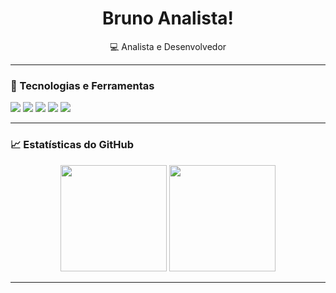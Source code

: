 <!-- Perfil do GitHub - Bruno Analista -->

<h1 align="center">Bruno Analista!</h1>

<p align="center">
  💻 Analista e Desenvolvedor <br>
  
</p>

---


### 🧰 Tecnologias e Ferramentas

<p align="left">
  <img src="https://img.shields.io/badge/Python-3776AB?style=for-the-badge&logo=python&logoColor=white"/>
  <img src="https://img.shields.io/badge/Pandas-150458?style=for-the-badge&logo=pandas&logoColor=white"/>
  <img src="https://img.shields.io/badge/SQL%20Oracle-F80000?style=for-the-badge&logo=oracle&logoColor=white"/>
  <img src="https://img.shields.io/badge/VBA-217346?style=for-the-badge&logo=microsoft&logoColor=white"/>
  <img src="https://img.shields.io/badge/Git-F05032?style=for-the-badge&logo=git&logoColor=white"/>
</p>


---

### 📈 Estatísticas do GitHub

<p align="center">
  <img height="170em" src="https://github-readme-stats.vercel.app/api?username=brunoanalista7&show_icons=true&theme=tokyonight" />
  <img height="170em" src="https://github-readme-stats.vercel.app/api/top-langs/?username=brunoanalista7&layout=compact&theme=tokyonight" />
</p>

---

